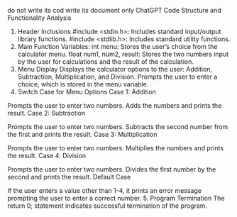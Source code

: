 do not write its cod write its document only
ChatGPT
Code Structure and Functionality Analysis
1. Header Inclusions
#include <stdio.h>: Includes standard input/output library functions.
#include <stdlib.h>: Includes standard utility functions.
2. Main Function
Variables:
int menu: Stores the user’s choice from the calculator menu.
float num1, num2, result: Stores the two numbers input by the user for calculations and the result of the calculation.
3. Menu Display
Displays the calculator options to the user: Addition, Subtraction, Multiplication, and Division.
Prompts the user to enter a choice, which is stored in the menu variable.
4. Switch Case for Menu Options
Case 1: Addition

Prompts the user to enter two numbers.
Adds the numbers and prints the result.
Case 2: Subtraction

Prompts the user to enter two numbers.
Subtracts the second number from the first and prints the result.
Case 3: Multiplication

Prompts the user to enter two numbers.
Multiplies the numbers and prints the result.
Case 4: Division

Prompts the user to enter two numbers.
Divides the first number by the second and prints the result.
Default Case

If the user enters a value other than 1-4, it prints an error message prompting the user to enter a correct number.
5. Program Termination
The return 0; statement indicates successful termination of the program.

